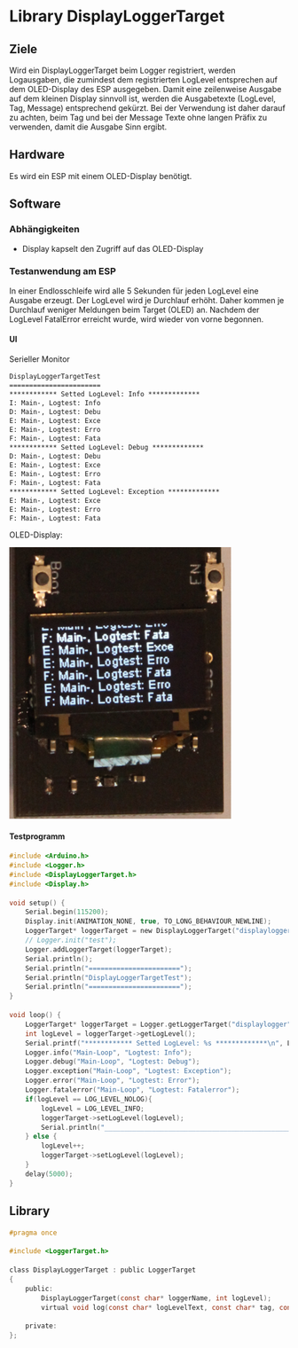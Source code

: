 # Library DisplayLoggerTarget

## Ziele

Wird ein DisplayLoggerTarget beim Logger registriert, werden Logausgaben, die zumindest dem registrierten LogLevel entsprechen auf dem OLED-Display des ESP ausgegeben.
Damit eine zeilenweise Ausgabe auf dem kleinen Display sinnvoll ist, werden die Ausgabetexte (LogLevel, Tag, Message) entsprechend gekürzt. Bei der Verwendung ist daher darauf zu achten, beim Tag und bei der Message Texte ohne langen Präfix zu verwenden, damit die Ausgabe Sinn ergibt.

## Hardware

Es wird ein ESP mit einem OLED-Display benötigt.

## Software

### Abhängigkeiten

- Display kapselt den Zugriff auf das OLED-Display

### Testanwendung am ESP

In einer Endlosschleife wird alle 5 Sekunden für jeden LogLevel eine Ausgabe erzeugt.
Der LogLevel wird je Durchlauf erhöht. Daher kommen je Durchlauf weniger Meldungen beim Target (OLED) an.
Nachdem der LogLevel FatalError erreicht wurde, wird wieder von vorne begonnen.

#### UI

Serieller Monitor

````
DisplayLoggerTargetTest
=======================
************ Setted LogLevel: Info *************
I: Main-, Logtest: Info
D: Main-, Logtest: Debu
E: Main-, Logtest: Exce
E: Main-, Logtest: Erro
F: Main-, Logtest: Fata
************ Setted LogLevel: Debug *************
D: Main-, Logtest: Debu
E: Main-, Logtest: Exce
E: Main-, Logtest: Erro
F: Main-, Logtest: Fata
************ Setted LogLevel: Exception *************
E: Main-, Logtest: Exce
E: Main-, Logtest: Erro
F: Main-, Logtest: Fata
````

OLED-Display:

![UI](images/oled.png)

#### Testprogramm

````c
#include <Arduino.h>
#include <Logger.h>
#include <DisplayLoggerTarget.h>
#include <Display.h>

void setup() {
    Serial.begin(115200);
    Display.init(ANIMATION_NONE, true, TO_LONG_BEHAVIOUR_NEWLINE);
    LoggerTarget* loggerTarget = new DisplayLoggerTarget("displaylogger", 0);
    // Logger.init("test");
    Logger.addLoggerTarget(loggerTarget);
    Serial.println();
    Serial.println("=======================");
    Serial.println("DisplayLoggerTargetTest");
    Serial.println("=======================");
}

void loop() {
    LoggerTarget* loggerTarget = Logger.getLoggerTarget("displaylogger");
    int logLevel = loggerTarget->getLogLevel();
    Serial.printf("************ Setted LogLevel: %s *************\n", Logger.getLogLevelText(logLevel));
    Logger.info("Main-Loop", "Logtest: Info");
    Logger.debug("Main-Loop", "Logtest: Debug");
    Logger.exception("Main-Loop", "Logtest: Exception");
    Logger.error("Main-Loop", "Logtest: Error");
    Logger.fatalerror("Main-Loop", "Logtest: Fatalerror");
    if(logLevel == LOG_LEVEL_NOLOG){
        logLevel = LOG_LEVEL_INFO;
        loggerTarget->setLogLevel(logLevel);
        Serial.println("__________________________________________________");
    } else {
        logLevel++;
        loggerTarget->setLogLevel(logLevel);
    }
    delay(5000);
}
````

## Library

````c
#pragma once

#include <LoggerTarget.h>

class DisplayLoggerTarget : public LoggerTarget
{
    public:
        DisplayLoggerTarget(const char* loggerName, int logLevel);
        virtual void log(const char* logLevelText, const char* tag, const char* message);
        
    private:
};
````




